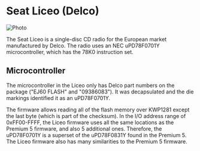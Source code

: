 # Seat Liceo (Delco)

![Photo](./photos/front.jpg)

The Seat Liceo is a single-disc CD radio for the European market manufactured by Delco.  The radio
uses an NEC uPD78F0701Y microcontroller, which has the 78K0 instruction set.

## Microcontroller

The microcontroller in the Liceo only has Delco part numbers on the package ("EJ60 FLASH" and "09386083").  It
was decapsulated and the die markings identified it as an uPD78F0701Y.

The firmware allows reading all of the flash memory over KWP1281 except the last byte (which is part of the checksum).  In the I/O address range of 0xFF00-FFFF, the Liceo firmware uses all the same locations as the Premium 5 firmware, and also 5 additional ones.  Therefore, the uPD78F0701Y is a superset of the uPD78F0831Y found in the Premium 5.  The Liceo firmware also has many similarities to the Premium 5 firmware.

